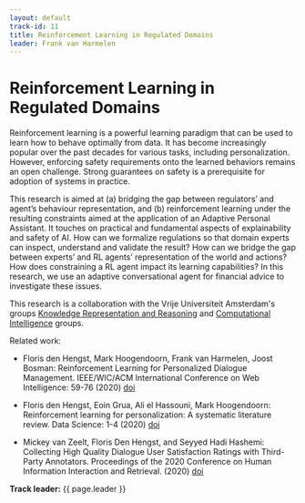 ```yaml
---
layout: default
track-id: 11
title: Reinforcement Learning in Regulated Domains
leader: Frank van Harmelen
---
```


# Reinforcement Learning in Regulated Domains

Reinforcement learning is a powerful learning paradigm that can be used to learn how to behave
optimally from data. It has become increasingly popular over the past decades for various tasks,
including personalization. However, enforcing safety requirements onto the learned behaviors
remains an open challenge. Strong guarantees on safety is a prerequisite for adoption of systems
in practice.

This research is aimed at (a) bridging the gap between regulators’ and agent’s behaviour
representation, and (b) reinforcement learning under the resulting constraints aimed at the
application of an Adaptive Personal Assistant. It touches on practical and fundamental aspects of
explainability and safety of AI. How can we formalize regulations so that domain experts can
inspect, understand and validate the result?  How can we bridge the gap between experts’ and RL
agents’ representation of the world and actions?  How does constraining a RL agent impact its
learning capabilities? In this research, we use an adaptive conversational agent for financial
advice to investigate these issues.

This research is a collaboration with the Vrije
Universiteit Amsterdam's groups [Knowledge Representation and Reasoning](https://krr.cs.vu.nl/) and
[Computational Intelligence](https://cs.vu.nl/ci/) groups.

Related work:
- Floris den Hengst, Mark Hoogendoorn, Frank van Harmelen, Joost Bosman: Reinforcement Learning
  for Personalized Dialogue Management. IEEE/WIC/ACM International Conference on Web Intelligence:
  59-76 (2020) [doi](https://doi.org/10.1145/3350546.3352501)

- Floris den Hengst, Eoin Grua, Ali el Hassouni, Mark Hoogendoorn: Reinforcement learning for
  personalization: A systematic literature review. Data Science: 1-4 (2020)
  [doi](https://doi.org/10.3233/DS-200028)

- Mickey van Zeelt, Floris Den Hengst, and Seyyed Hadi Hashemi: Collecting High Quality
  Dialogue User Satisfaction Ratings with Third-Party Annotators. Proceedings of the 2020
  Conference on Human Information Interaction and Retrieval. (2020)
  [doi](https://doi.org/10.1145/3343413.3377998)

**Track leader:** {{ page.leader }}
